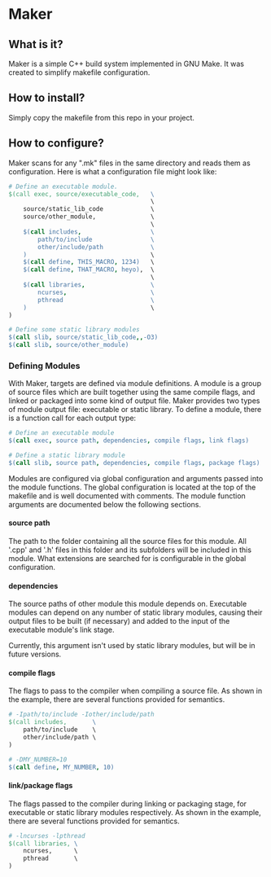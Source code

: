 Maker
=====

## What is it?
Maker is a simple C++ build system implemented in GNU Make. It was created to simplify makefile configuration.

## How to install?
Simply copy the makefile from this repo in your project.

## How to configure?
Maker scans for any ".mk" files in the same directory and reads them as configuration. Here is what a configuration file might look like:

```Makefile
# Define an executable module.
$(call exec, source/executable_code,   \
                                       \
    source/static_lib_code             \
    source/other_module,               \
                                       \
    $(call includes,                   \
        path/to/include                \
        other/include/path             \
    )                                  \
    $(call define, THIS_MACRO, 1234)   \
    $(call define, THAT_MACRO, heyo),  \
                                       \
    $(call libraries,                  \
        ncurses,                       \
        pthread                        \
    )                                  \
)

# Define some static library modules
$(call slib, source/static_lib_code,,-O3)
$(call slib, source/other_module)
```

### Defining Modules
With Maker, targets are defined via module definitions. A module is a group of source files which are built together using the same compile flags, and linked or packaged into some kind of output file. Maker provides two types of module output file: executable or static library. To define a module, there is a function call for each output type:

```Makefile
# Define an executable module
$(call exec, source path, dependencies, compile flags, link flags)

# Define a static library module
$(call slib, source path, dependencies, compile flags, package flags)
```

Modules are configured via global configuration and arguments passed into the module functions. The global configuration is located at the top of the makefile and is well documented with comments. The module function arguments are documented below the following sections.

#### source path
The path to the folder containing all the source files for this module. All '.cpp' and '.h' files in this folder and its subfolders will be included in this module. What extensions are searched for is configurable in the global configuration.

#### dependencies
The source paths of other module this module depends on. Executable modules can depend on any number of static library modules, causing their output files to be built (if necessary) and added to the input of the executable module's link stage.

Currently, this argument isn't used by static library modules, but will be in future versions.

#### compile flags
The flags to pass to the compiler when compiling a source file. As shown in the example, there are several functions provided for semantics.

```Makefile
# -Ipath/to/include -Iother/include/path
$(call includes,       \
    path/to/include    \
    other/include/path \
)

# -DMY_NUMBER=10
$(call define, MY_NUMBER, 10)
```

#### link/package flags
The flags passed to the compiler during linking or packaging stage, for executable or static library modules respectively. As shown in the example, there are several functions provided for semantics.

```Makefile
# -lncurses -lpthread
$(call libraries, \
    ncurses,      \
    pthread       \
)
```

